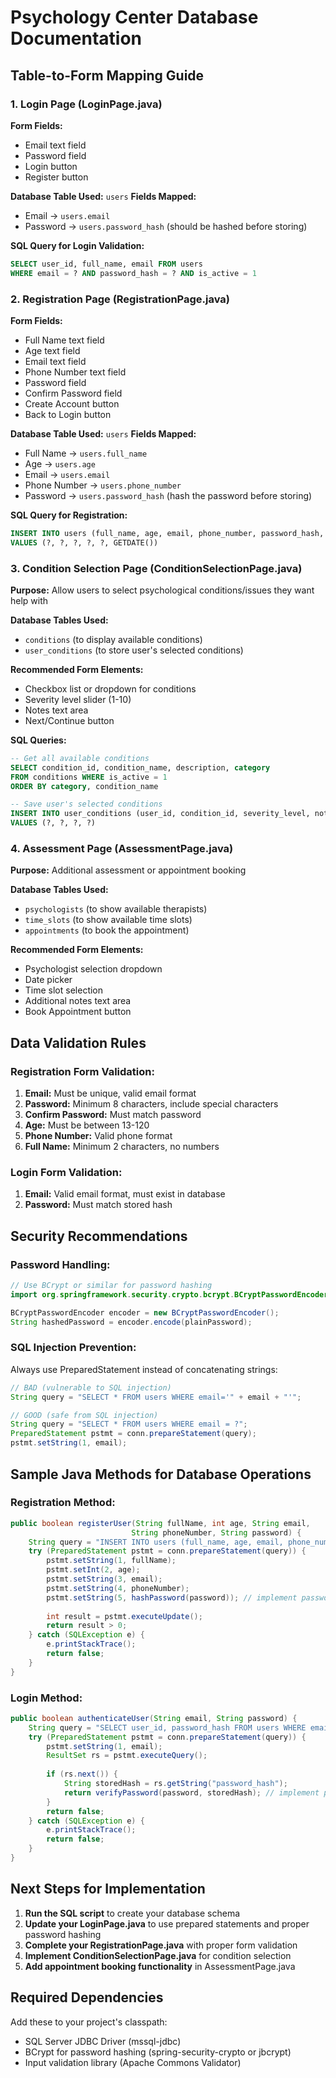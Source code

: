 # Psychology Center Database Documentation

## Table-to-Form Mapping Guide

### 1. Login Page (LoginPage.java)
**Form Fields:**
- Email text field
- Password field
- Login button
- Register button

**Database Table Used:** `users`
**Fields Mapped:**
- Email → `users.email`
- Password → `users.password_hash` (should be hashed before storing)

**SQL Query for Login Validation:**
```sql
SELECT user_id, full_name, email FROM users 
WHERE email = ? AND password_hash = ? AND is_active = 1
```

### 2. Registration Page (RegistrationPage.java)
**Form Fields:**
- Full Name text field
- Age text field
- Email text field
- Phone Number text field
- Password field
- Confirm Password field
- Create Account button
- Back to Login button

**Database Table Used:** `users`
**Fields Mapped:**
- Full Name → `users.full_name`
- Age → `users.age`
- Email → `users.email`
- Phone Number → `users.phone_number`
- Password → `users.password_hash` (hash the password before storing)

**SQL Query for Registration:**
```sql
INSERT INTO users (full_name, age, email, phone_number, password_hash, created_at) 
VALUES (?, ?, ?, ?, ?, GETDATE())
```

### 3. Condition Selection Page (ConditionSelectionPage.java)
**Purpose:** Allow users to select psychological conditions/issues they want help with

**Database Tables Used:**
- `conditions` (to display available conditions)
- `user_conditions` (to store user's selected conditions)

**Recommended Form Elements:**
- Checkbox list or dropdown for conditions
- Severity level slider (1-10)
- Notes text area
- Next/Continue button

**SQL Queries:**
```sql
-- Get all available conditions
SELECT condition_id, condition_name, description, category 
FROM conditions WHERE is_active = 1 
ORDER BY category, condition_name

-- Save user's selected conditions
INSERT INTO user_conditions (user_id, condition_id, severity_level, notes) 
VALUES (?, ?, ?, ?)
```

### 4. Assessment Page (AssessmentPage.java)
**Purpose:** Additional assessment or appointment booking

**Database Tables Used:**
- `psychologists` (to show available therapists)
- `time_slots` (to show available time slots)
- `appointments` (to book the appointment)

**Recommended Form Elements:**
- Psychologist selection dropdown
- Date picker
- Time slot selection
- Additional notes text area
- Book Appointment button

## Data Validation Rules

### Registration Form Validation:
1. **Email:** Must be unique, valid email format
2. **Password:** Minimum 8 characters, include special characters
3. **Confirm Password:** Must match password
4. **Age:** Must be between 13-120
5. **Phone Number:** Valid phone format
6. **Full Name:** Minimum 2 characters, no numbers

### Login Form Validation:
1. **Email:** Valid email format, must exist in database
2. **Password:** Must match stored hash

## Security Recommendations

### Password Handling:
```java
// Use BCrypt or similar for password hashing
import org.springframework.security.crypto.bcrypt.BCryptPasswordEncoder;

BCryptPasswordEncoder encoder = new BCryptPasswordEncoder();
String hashedPassword = encoder.encode(plainPassword);
```

### SQL Injection Prevention:
Always use PreparedStatement instead of concatenating strings:

```java
// BAD (vulnerable to SQL injection)
String query = "SELECT * FROM users WHERE email='" + email + "'";

// GOOD (safe from SQL injection)
String query = "SELECT * FROM users WHERE email = ?";
PreparedStatement pstmt = conn.prepareStatement(query);
pstmt.setString(1, email);
```

## Sample Java Methods for Database Operations

### Registration Method:
```java
public boolean registerUser(String fullName, int age, String email, 
                           String phoneNumber, String password) {
    String query = "INSERT INTO users (full_name, age, email, phone_number, password_hash) VALUES (?, ?, ?, ?, ?)";
    try (PreparedStatement pstmt = conn.prepareStatement(query)) {
        pstmt.setString(1, fullName);
        pstmt.setInt(2, age);
        pstmt.setString(3, email);
        pstmt.setString(4, phoneNumber);
        pstmt.setString(5, hashPassword(password)); // implement password hashing
        
        int result = pstmt.executeUpdate();
        return result > 0;
    } catch (SQLException e) {
        e.printStackTrace();
        return false;
    }
}
```

### Login Method:
```java
public boolean authenticateUser(String email, String password) {
    String query = "SELECT user_id, password_hash FROM users WHERE email = ? AND is_active = 1";
    try (PreparedStatement pstmt = conn.prepareStatement(query)) {
        pstmt.setString(1, email);
        ResultSet rs = pstmt.executeQuery();
        
        if (rs.next()) {
            String storedHash = rs.getString("password_hash");
            return verifyPassword(password, storedHash); // implement password verification
        }
        return false;
    } catch (SQLException e) {
        e.printStackTrace();
        return false;
    }
}
```

## Next Steps for Implementation

1. **Run the SQL script** to create your database schema
2. **Update your LoginPage.java** to use prepared statements and proper password hashing
3. **Complete your RegistrationPage.java** with proper form validation
4. **Implement ConditionSelectionPage.java** for condition selection
5. **Add appointment booking functionality** in AssessmentPage.java

## Required Dependencies

Add these to your project's classpath:
- SQL Server JDBC Driver (mssql-jdbc)
- BCrypt for password hashing (spring-security-crypto or jbcrypt)
- Input validation library (Apache Commons Validator)
